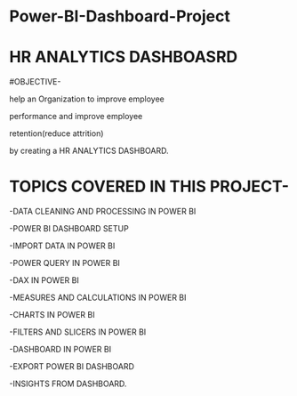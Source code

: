 # Power-BI-Dashboard-Project

# HR ANALYTICS DASHBOASRD

#OBJECTIVE-

help an Organization to improve employee 

performance and improve employee

retention(reduce attrition)

by creating a HR ANALYTICS DASHBOARD.

# TOPICS COVERED IN THIS PROJECT-

-DATA CLEANING AND PROCESSING IN POWER BI

-POWER BI DASHBOARD SETUP

-IMPORT DATA IN POWER BI

-POWER QUERY IN POWER BI

-DAX IN POWER BI

-MEASURES AND CALCULATIONS IN POWER BI

-CHARTS IN POWER BI

-FILTERS AND SLICERS IN POWER BI

-DASHBOARD IN POWER BI

-EXPORT POWER BI DASHBOARD

-INSIGHTS FROM DASHBOARD.

